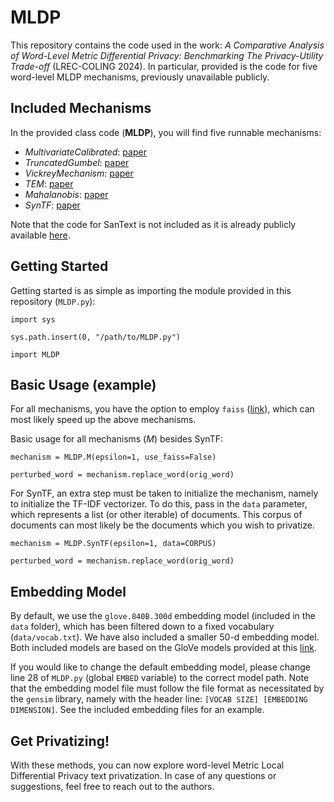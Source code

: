 # MLDP
This repository contains the code used in the work: *A Comparative Analysis of Word-Level Metric Differential Privacy: Benchmarking The Privacy-Utility Trade-off* (LREC-COLING 2024). In particular, provided is the code for five word-level MLDP mechanisms, previously unavailable publicly.

## Included Mechanisms
In the provided class code (**MLDP**), you will find five runnable mechanisms:
- *MultivariateCalibrated*: [paper](https://dl.acm.org/doi/10.1145/3336191.3371856)
- *TruncatedGumbel*: [paper](https://journals.flvc.org/FLAIRS/article/view/128463)
- *VickreyMechanism*: [paper](https://aclanthology.org/2021.privatenlp-1.2/)
- *TEM*: [paper](https://epubs.siam.org/doi/10.1137/1.9781611977653.ch99)
- *Mahalanobis*: [paper](https://aclanthology.org/2020.privatenlp-1.2/)
- *SynTF*: [paper](https://dl.acm.org/doi/10.1145/3209978.3210008)

Note that the code for SanText is not included as it is already publicly available [here](https://github.com/xiangyue9607/SanText).

## Getting Started
Getting started is as simple as importing the module provided in this repository (`MLDP.py`):

`import sys`

`sys.path.insert(0, "/path/to/MLDP.py")`

`import MLDP`

## Basic Usage (example)
For all mechanisms, you have the option to employ `faiss` ([link](https://github.com/facebookresearch/faiss)), which can most likely speed up the above mechanisms.

Basic usage for all mechanisms (*M*) besides SynTF:

`mechanism = MLDP.M(epsilon=1, use_faiss=False)`

`perturbed_word = mechanism.replace_word(orig_word)`

For SynTF, an extra step must be taken to initialize the mechanism, namely to initialize the TF-IDF vectorizer. To do this, pass in the `data` parameter, which represents a list (or other iterable) of documents. This corpus of documents can most likely be the documents which you wish to privatize.

`mechanism = MLDP.SynTF(epsilon=1, data=CORPUS)`

`perturbed_word = mechanism.replace_word(orig_word)`

## Embedding Model
By default, we use the `glove.840B.300d` embedding model (included in the `data` folder), which has been filtered down to a fixed vocabulary (`data/vocab.txt`). We have also included a smaller 50-d embedding model. Both included models are based on the GloVe models provided at this [link](https://nlp.stanford.edu/projects/glove/).

If you would like to change the default embedding model, please change line 28 of `MLDP.py` (global `EMBED` variable) to the correct model path. Note that the embedding model file must follow the file format as necessitated by the `gensim` library, namely with the header line: `[VOCAB SIZE] [EMBEDDING DIMENSION]`. See the included embedding files for an example.

## Get Privatizing!
With these methods, you can now explore word-level Metric Local Differential Privacy text privatization. In case of any questions or suggestions, feel free to reach out to the authors.
